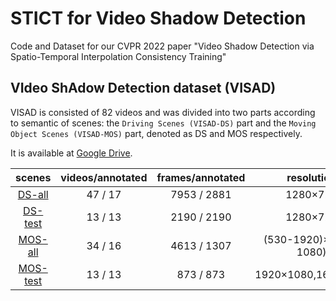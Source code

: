 # STICT for Video Shadow Detection
Code and Dataset for our CVPR 2022 paper "Video Shadow Detection via Spatio-Temporal Interpolation Consistency Training"

## VIdeo ShAdow Detection dataset (VISAD)
VISAD is consisted of 82 videos and was divided into two parts according to semantic of scenes: the `Driving Scenes (VISAD-DS)` part and the `Moving Object Scenes (VISAD-MOS)` part, denoted as DS and MOS respectively.

It is available at [Google Drive](https://drive.google.com/drive/folders/1IkRtl9Hd_b_JBg2PgMqv1l3HM6XGeV-x?usp=sharing).

|scenes|videos/annotated|frames/annotated|resolution|
| :------: | :------: | :------: | :------: |
|[DS-all](https://drive.google.com/drive/folders/1XGs8ZhN35DevGi8FJ3fGkoX3wW7eLZt9?usp=sharing)|47 / 17|7953 / 2881|1280×720|
|[DS-test](https://drive.google.com/file/d/11k2kpZN1FXz7V85QQLeX643Nvw2O8VPY/view?usp=sharing)|13 / 13|2190 / 2190|1280×720|
|[MOS-all](https://drive.google.com/drive/folders/1XGs8ZhN35DevGi8FJ3fGkoX3wW7eLZt9?usp=sharing)|34 / 16|4613 / 1307|(530-1920)×(360-1080)|
|[MOS-test](https://drive.google.com/file/d/1irfq8u85vditoC4pb7YXeHoLGDo8AfvV/view?usp=sharing)|13 / 13|873 / 873|1920×1080,1600×900|
